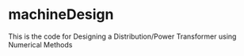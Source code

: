 # machineDesign

This is the code for Designing a Distribution/Power Transformer using Numerical Methods
